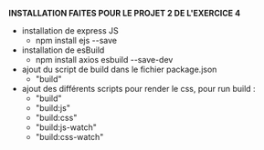 **INSTALLATION FAITES POUR LE PROJET 2 DE L'EXERCICE 4**

-   installation de express JS
    -   npm install ejs --save
-   installation de esBuild
    -   npm install axios esbuild --save-dev
-   ajout du script de build dans le fichier package.json
    -   "build"
-   ajout des différents scripts pour render le css, pour run build :
    -   "build"
    -   "build:js"
    -   "build:css"
    -   "build:js-watch"
    -   "build:css-watch"
